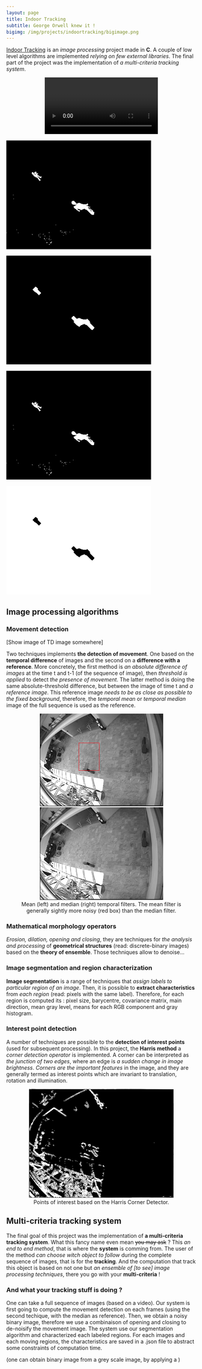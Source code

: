 ```yaml
---
layout: page
title: Indoor Tracking
subtitle: George Orwell knew it !
bigimg: /img/projects/indoortracking/bigimage.png
---
```


[Indoor Tracking](https://github.com/johan-gras/Indoor-Tracking) is an *image processing* project made in **C**.
A couple of low level algorithms are implemented *relying on few external libraries*.
The final part of the project was the implementation of *a multi-criteria tracking system*.

<div style="text-align: center;">
	<video src="/img/projects/indoortracking/video.mp4" autoplay controls loop>Indoor Tracking Video</video>
</div>

![alt text](/img/projects/indoortracking/result.gif "t")

![alt text](/img/projects/indoortracking/resultclean.gif "t")

![alt text](/img/projects/indoortracking/resultmove.gif "t")

![alt text](/img/projects/indoortracking/resultregion.gif "t")


## Image processing algorithms
### Movement detection
[Show image of TD image somewhere]

Two techniques implements **the detection of movement**.
One based on the **temporal difference** of images and the second on a **difference with a reference**.
More concretely, the first method is *an absolute difference of images* at the time t and t-1 (of the sequence of image), then *threshold is applied* to detect *the presence of movement*.
The latter method is doing the same absolute-threshold difference, but between the image of time t and *a reference image*. This reference image *needs to be as close as possible to the fixed background*, therefore, the *temporal mean* or *temporal median* image of the full sequence is used as the reference.

<div style="text-align: center;">
	<figure>
	  <img src="/img/projects/indoortracking/mean.png" alt="Mean temporal filter"/>
	  <img src="/img/projects/indoortracking/median.png" alt="Median temporal filter"/>
	  <figcaption>Mean (left) and median (right) temporal filters. The mean filter is generally sightly more noisy (red box) than the median filter.</figcaption>
	</figure>
</div>

### Mathematical morphology operators
*Erosion, dilation, opening and closing*, they are techniques for *the analysis and processing* of **geometrical structures** (read: discrete-binary images) based on the **theory of ensemble**.
Those techniques allow to denoise...

### Image segmentation and region characterization
**Image segmentation** is a range of techniques that *assign labels to particular region of an image*.
Then, it is possible to **extract characteristics** from *each region* (read: pixels with the same label).
Therefore, for each region is computed its : pixel size, barycentre, covariance matrix, main direction, mean gray level, means for each RGB component and gray histogram.

### Interest point detection
A number of techniques are possible to the **detection of interest points** (used for subsequent processing).
In this project, the **Harris method** a *corner detection operator* is implemented. 
A corner can be interpreted as *the junction of two edges*, where an edge is *a sudden change in image brightness*.
*Corners are the important features* in the image, and they are generally termed as interest points which are invariant to translation, rotation and illumination.

<div style="text-align: center;">
	<figure>
	  <img src="/img/projects/indoortracking/harris.png" alt="Harris Corner Detector"/>
	  <figcaption>Points of interest based on the Harris Corner Detector.</figcaption>
	</figure>
</div>


## Multi-criteria tracking system
The final goal of this project was the implementation of **a multi-criteria tracking system**.
What this fancy name even mean ~~you may ask~~ ? This *an end to end method*, that is where the **system** is comming from. The user of the method *can choose witch object to follow* during the complete sequence of images, that is for the **tracking**. And the computation that track this object is based on not one but *an ensemble of [to see] image processing techniques*, there you go with your **multi-criteria** !

### And what your tracking stuff is doing ?
One can take a full sequence of images (based on a video).
Our system is first going to compute the movement detection on each frames (using the second techique, with the median as reference).
Then, we obtain a noisy binary image, therefore we use a combinaison of opening and closing to de-noisify the movement image.
The system use our segmentation algorithm and characterized each labeled regions.
For each images and each moving regions, the characteristics are saved in a .json file to abstract some constraints of computation time.



(one can obtain binary image from a grey scale image, by applying a )